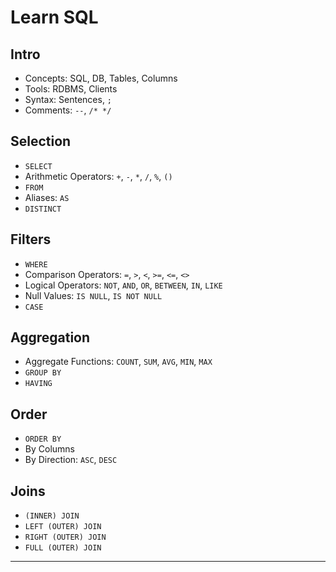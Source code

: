 # Learn SQL

## Intro

- Concepts: SQL, DB, Tables, Columns
- Tools: RDBMS, Clients
- Syntax: Sentences, `;`
- Comments: `--`, `/* */`

## Selection

- `SELECT`
- Arithmetic Operators: `+`, `-`, `*`, `/`, `%`, `()`
- `FROM`
- Aliases: `AS`
- `DISTINCT`

## Filters

- `WHERE`
- Comparison Operators: `=`, `>`, `<`, `>=`, `<=`, `<>`
- Logical Operators: `NOT`, `AND`, `OR`, `BETWEEN`, `IN`, `LIKE`
- Null Values: `IS NULL`, `IS NOT NULL`
- `CASE`

## Aggregation

- Aggregate Functions: `COUNT`, `SUM`, `AVG`, `MIN`, `MAX`
- `GROUP BY`
- `HAVING`

## Order

- `ORDER BY`
- By Columns
- By Direction: `ASC`, `DESC`

## Joins

- `(INNER) JOIN`
- `LEFT (OUTER) JOIN`
- `RIGHT (OUTER) JOIN`
- `FULL (OUTER) JOIN`

---

<!-- ## Manipulación de Datos

- Insertar: `INSERT INTO`, `VALUES`, `DEFAULT VALUES`, `SELECT`
- Actualizar: `UPDATE`, `SET`
- Borrar: `DELETE FROM`
- all dates format
- Subconsultas: `UNION`, `INTERSECT`, `EXCEPT` -->
